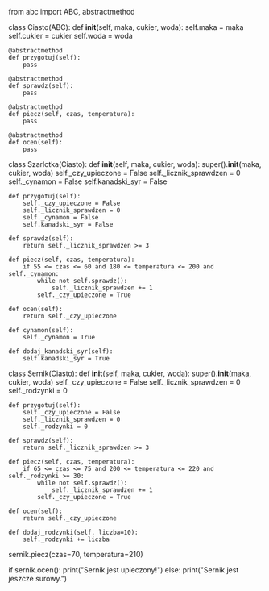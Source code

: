 from abc import ABC, abstractmethod

class Ciasto(ABC):
    def __init__(self, maka, cukier, woda):
        self.maka = maka
        self.cukier = cukier
        self.woda = woda

    @abstractmethod
    def przygotuj(self):
        pass

    @abstractmethod
    def sprawdz(self):
        pass

    @abstractmethod
    def piecz(self, czas, temperatura):
        pass

    @abstractmethod
    def ocen(self):
        pass

class Szarlotka(Ciasto):
    def __init__(self, maka, cukier, woda):
        super().__init__(maka, cukier, woda)
        self._czy_upieczone = False
        self._licznik_sprawdzen = 0
        self._cynamon = False
        self.kanadski_syr = False

    def przygotuj(self):
        self._czy_upieczone = False
        self._licznik_sprawdzen = 0
        self._cynamon = False
        self.kanadski_syr = False

    def sprawdz(self):
        return self._licznik_sprawdzen >= 3

    def piecz(self, czas, temperatura):
        if 55 <= czas <= 60 and 180 <= temperatura <= 200 and self._cynamon:
            while not self.sprawdz():
                self._licznik_sprawdzen += 1
            self._czy_upieczone = True

    def ocen(self):
        return self._czy_upieczone

    def cynamon(self):
        self._cynamon = True

    def dodaj_kanadski_syr(self):
        self.kanadski_syr = True

class Sernik(Ciasto):
    def __init__(self, maka, cukier, woda):
        super().__init__(maka, cukier, woda)
        self._czy_upieczone = False
        self._licznik_sprawdzen = 0
        self._rodzynki = 0

    def przygotuj(self):
        self._czy_upieczone = False
        self._licznik_sprawdzen = 0
        self._rodzynki = 0

    def sprawdz(self):
        return self._licznik_sprawdzen >= 3

    def piecz(self, czas, temperatura):
        if 65 <= czas <= 75 and 200 <= temperatura <= 220 and self._rodzynki >= 30:
            while not self.sprawdz():
                self._licznik_sprawdzen += 1
            self._czy_upieczone = True

    def ocen(self):
        return self._czy_upieczone

    def dodaj_rodzynki(self, liczba=10):
        self._rodzynki += liczba

sernik.piecz(czas=70, temperatura=210)

if sernik.ocen():
    print("Sernik jest upieczony!")
else:
    print("Sernik jest jeszcze surowy.")
